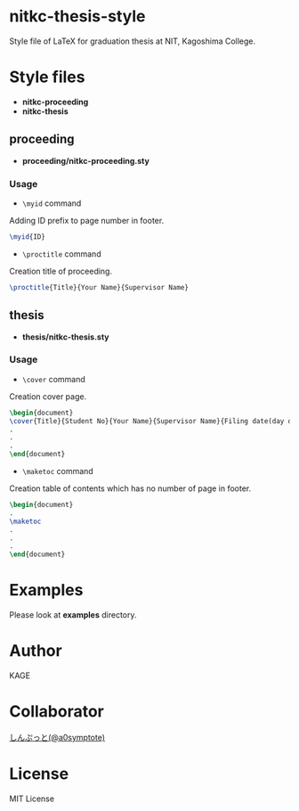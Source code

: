 # nitkc-thesis-style
Style file of LaTeX for graduation thesis at NIT, Kagoshima College.

# Style files
* **nitkc-proceeding**
* **nitkc-thesis**

## proceeding
* **proceeding/nitkc-proceeding.sty**

### Usage
* `\myid` command

Adding ID prefix to page number in footer.
```tex
\myid{ID}
```

* `\proctitle` command

Creation title of proceeding.
```tex
\proctitle{Title}{Your Name}{Supervisor Name}
```

## thesis
* **thesis/nitkc-thesis.sty**

### Usage
* `\cover` command

Creation cover page.
```tex
\begin{document}
\cover{Title}{Student No}{Your Name}{Supervisor Name}{Filing date(day only)}
.
.
.
\end{document}
```

* `\maketoc` command

Creation table of contents which has no number of page in footer.
```tex
\begin{document}
.
\maketoc
.
.
.
\end{document}
```

# Examples
Please look at **examples** directory.

# Author
KAGE

# Collaborator
[しんぷっと(@a0symptote)](https://twitter.com/a0symptote)

# License
MIT License
